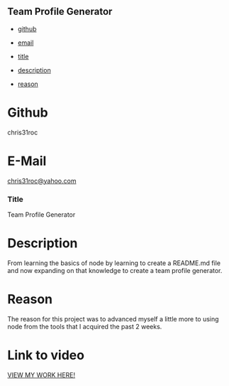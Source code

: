 ## Team Profile Generator

* [github](#github)

* [email](#email)

* [title](#title)

* [description](#description)

* [reason](#reason)

# Github
chris31roc

# E-Mail
chris31roc@yahoo.com

### Title
Team Profile Generator

# Description
From learning the basics of node by learning to create a README.md file and now expanding on that knowledge to create a team profile generator.

# Reason
The reason for this project was to advanced myself a little more to using node from the tools that I acquired the past 2 weeks.

# Link to video
[VIEW MY WORK HERE!](https://drive.google.com/file/d/1MLyInHEvWAZJMLEth_GVhaU9BWKyYFvt/view)